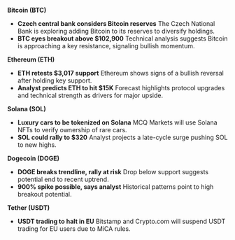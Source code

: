 **Bitcoin (BTC)**

- **Czech central bank considers Bitcoin reserves**
   The Czech National Bank is exploring adding Bitcoin to its reserves to diversify holdings.
- **BTC eyes breakout above $102,900**
   Technical analysis suggests Bitcoin is approaching a key resistance, signaling bullish momentum.

**Ethereum (ETH)**

- **ETH retests $3,017 support**
   Ethereum shows signs of a bullish reversal after holding key support.
- **Analyst predicts ETH to hit $15K**
   Forecast highlights protocol upgrades and technical strength as drivers for major upside.

**Solana (SOL)**

- **Luxury cars to be tokenized on Solana**
   MCQ Markets will use Solana NFTs to verify ownership of rare cars.
- **SOL could rally to $320**
   Analyst projects a late-cycle surge pushing SOL to new highs.

**Dogecoin (DOGE)**

- **DOGE breaks trendline, rally at risk**
   Drop below support suggests potential end to recent uptrend.
- **900% spike possible, says analyst**
   Historical patterns point to high breakout potential.

**Tether (USDT)**

- **USDT trading to halt in EU**
   Bitstamp and Crypto.com will suspend USDT trading for EU users due to MiCA rules.